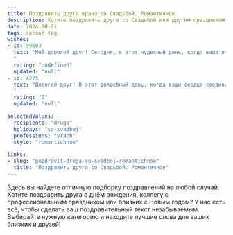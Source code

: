 ```yaml
---
title: Поздравить друга врача со Свадьбой. Романтичное
description: Хотите поздравить друга со Свадьбой или другим праздником? Наш ИИ создаст незабываемое поздравление, а вы обязательно выделитесь среди других.  
date: 2024-10-21
tags: second tag
wishes:
- id: 99603
  text: "Мой дорогой друг! Сегодня, в этот чудесный день, когда ваша любовь обретает новую, прекрасную форму, я от всего сердца поздравляю тебя с самым светлым и романтичным событием — вашей свадьбой!  Пусть ваша жизнь будет такой же яркой и нежной, как свадебный букет,  полной взаимного уважения и нескончаемой любви.  Пусть ваш семейный очаг всегда согревает вас теплом и уютом, а  ваше сердцебиение будет в унисон биться на протяжении долгих и счастливых лет.  Пусть ваша любовь будет лекарством от всех невзгод,  как умелые руки врача исцеляют тело.  Поздравляю вас, мои дорогие!  Будьте счастливы!
  "
  rating: "undefined"
  updated: "null"
- id: 4275
  text: "Дорогой друг! В этот волшебный день, когда ваши сердца соединились в едином ритме любви, примите самые искренние поздравления с днём свадьбы! Пусть ваш семейный очаг всегда согревает вас теплом и уютом, а жизнь будет наполнена нежностью, заботой и счастьем. Как врач, ты даришь людям здоровье, а сегодня обрёл своё главное лекарство от всех невзгод – любовь! Берегите друг друга, и пусть ваша совместная история будет наполнена светом, радостью и бесконечным счастьем!
  "
  rating: "0"
  updated: "null"

selectedValues:
  recipients: "druga"
  holidays: "so-svadboj"
  professions: "vrach"
  style: "romantichnoe"

links:
- slug: "pozdravit-druga-so-svadboj-romantichnoe"
  title: "Поздравить друга со Свадьбой. Романтичное"
---
```


Здесь вы найдете отличную подборку поздравлений на любой случай. 
Хотите поздравить друга с днём рождения, коллегу с профессиональным праздником или близких с Новым годом? У нас есть всё, чтобы сделать ваш поздравительный текст незабываемым. Выбирайте нужную категорию и находите лучшие слова для ваших близких и друзей!
